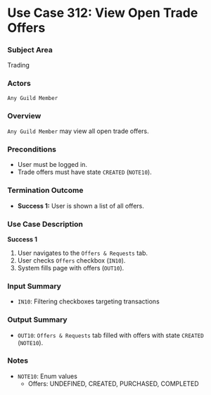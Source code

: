 # Use Case 312: View Open Trade Offers

### Subject Area
Trading

### Actors
`Any Guild Member`

### Overview
`Any Guild Member` may view all open trade offers.

### Preconditions
- User must be logged in.
- Trade offers must have state `CREATED` (`NOTE10`).

### Termination Outcome
- **Success 1:** User is shown a list of all offers.

### Use Case Description
**Success 1**
1. User navigates to the `Offers & Requests` tab.
2. User checks `Offers` checkbox (`IN10`).
3. System fills page with offers (`OUT10`).

### Input Summary
- `IN10`: Filtering checkboxes targeting transactions

### Output Summary
- `OUT10`: `Offers & Requests` tab filled with offers with state `CREATED` (`NOTE10`).

### Notes
- `NOTE10`: Enum values
	- Offers: UNDEFINED, CREATED, PURCHASED, COMPLETED